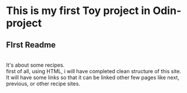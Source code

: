 <h1>This is my first Toy project in Odin-project</h1>
<h2>FIrst Readme</h2>
<br>
It's about some recipes.
<br>
first of all, using HTML, i will have completed clean structure of this site.
<br>
It will have some links so that it can be linked other few pages like next, previous, or other recipe sites.
<br>
